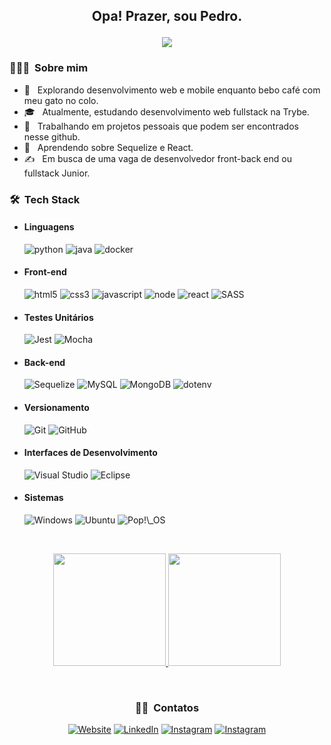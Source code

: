 
<h2 align="center"> 
    <p>Opa! Prazer, sou Pedro.</p>
    <img src="https://uploads-ssl.webflow.com/59e7cc1c17dc6c00018dca35/59ed44ba36e5a00001691bce_hi.gif">
</h2>

<h3> 👨🏻‍💻 &nbsp;Sobre mim </h3>

- 🤔 &nbsp; Explorando desenvolvimento web e mobile enquanto bebo café com meu gato no colo.
- 🎓 &nbsp; Atualmente, estudando desenvolvimento web fullstack na Trybe.
- 💼 &nbsp; Trabalhando em projetos pessoais que podem ser encontrados nesse github.
- 🌱 &nbsp; Aprendendo sobre Sequelize e React.
- ✍️ &nbsp; Em busca de uma vaga de desenvolvedor front-back end ou fullstack Junior.

<h3> 🛠 &nbsp;Tech Stack</h3>

- <h4> Linguagens </h4>
  <img src='https://img.shields.io/badge/python-3670A0?style=for-the-badge&logo=python&logoColor=ffdd54' alt='python'/>
  <img src='https://img.shields.io/badge/java-%23ED8B00.svg?style=for-the-badge&logo=java&logoColor=white' alt='java'/>
  <img src='https://img.shields.io/badge/docker-%230db7ed.svg?style=for-the-badge&logo=docker&logoColor=white' alt='docker'/>
  
- <h4> Front-end </h4>
  <img src='https://img.shields.io/badge/html5-%23E34F26.svg?style=for-the-badge&logo=html5&logoColor=white' alt='html5'/>
  <img src='https://img.shields.io/badge/css3-%231572B6.svg?style=for-the-badge&logo=css3&logoColor=white' alt='css3'/>
  <img src='https://img.shields.io/badge/javascript-%23323330.svg?style=for-the-badge&logo=javascript&logoColor=%23F7DF1E' alt='javascript'/>
  <img src='https://img.shields.io/badge/node.js-6DA55F?style=for-the-badge&logo=node.js&logoColor=white' alt='node'/>
  <img src='https://img.shields.io/badge/react-%2320232a.svg?style=for-the-badge&logo=react&logoColor=%2361DAFB' alt='react'/>
  <img src='https://img.shields.io/badge/SASS-hotpink.svg?style=for-the-badge&logo=SASS&logoColor=white' alt='SASS'/>
- <h4> Testes Unitários </h4>
  <img src='https://img.shields.io/badge/-jest-%23C21325?style=for-the-badge&logo=jest&logoColor=white' alt='Jest'/>
  <img src='https://img.shields.io/badge/-mocha-%238D6748?style=for-the-badge&logo=mocha&logoColor=white' alt='Mocha'/>
- <h4> Back-end </h4>
  <img src='https://img.shields.io/badge/Sequelize-52B0E7?style=for-the-badge&logo=Sequelize&logoColor=white' alt='Sequelize'/>
  <img src='https://img.shields.io/badge/mysql-%2300f.svg?style=for-the-badge&logo=mysql&logoColor=white' alt='MySQL'/>
  <img src='https://img.shields.io/badge/MongoDB-%234ea94b.svg?style=for-the-badge&logo=mongodb&logoColor=white' alt='MongoDB'/>
  <img src='https://img.shields.io/badge/.ENV-yellow.svg?style=for-the-badge&logo=dotenv&logoColor=white' alt='dotenv'/>
- <h4> Versionamento </h4>
  <img src='https://img.shields.io/badge/git-%23F05033.svg?style=for-the-badge&logo=git&logoColor=white' alt='Git'/>
  <img src='https://img.shields.io/badge/github-%23121011.svg?style=for-the-badge&logo=github&logoColor=white' alt='GitHub'/>
- <h4> Interfaces de Desenvolvimento </h4>
  <img src='https://img.shields.io/badge/Visual%20Studio-5C2D91.svg?style=for-the-badge&logo=visual-studio&logoColor=white' alt='Visual Studio'/>
  <img src='https://img.shields.io/badge/Eclipse-FE7A16.svg?style=for-the-badge&logo=Eclipse&logoColor=white' alt='Eclipse'/>
- <h4> Sistemas </h4>
  <img src='https://img.shields.io/badge/Windows-0078D6?style=for-the-badge&logo=windows&logoColor=white' alt='Windows'/>
  <img src='https://img.shields.io/badge/Ubuntu-E95420?style=for-the-badge&logo=ubuntu&logoColor=white' alt='Ubuntu'/>
  <img src='https://img.shields.io/badge/Pop!_OS-48B9C7?style=for-the-badge&logo=Pop!_OS&logoColor=white' alt='Pop!\_OS'/>

<br/>
<p align="center">
    <a href="https://github.com/AVS1508" >
      <img height="180em" src="https://github-readme-stats.vercel.app/api?username=PedroSehn&theme=dark&show_icons=true" />
      <img height="180em" src="https://github-readme-stats.vercel.app/api/top-langs/?username=PedroSehn&theme=dark&layout=compact" />
    </a>
</p>
<br/>


<h3 align="center"> 🤝🏻 &nbsp;Contatos </h3>
<p align="center">
<a target="_blank" href="https://pedrosehn.github.io/Portifolio-2022/"><img alt="Website" src="https://img.shields.io/badge/Site%20Pessoal-pedrosehn.github.io/Portifolio2022-important.svg?style=for-the-badge&logo=googlechrome&logoColor=white"></a>
<a href="https://www.linkedin.com/in/pedrosehn/"><img alt="LinkedIn" src="https://img.shields.io/badge/Linkedin-%230077B5.svg?style=for-the-badge&logo=linkedin&logoColor=white"></a>
<a href="https://www.instagram.com/pedro.shu/"><img alt="Instagram" src="https://img.shields.io/badge/Instagram-%23E4405F.svg?style=for-the-badge&logo=Instagram&logoColor=white"></a>
<a href="https://wa.me/5551984574823"><img alt="Instagram" src="https://img.shields.io/badge/WhatsApp-25D366?style=for-the-badge&logo=whatsapp&logoColor=white"></a>
</p>
